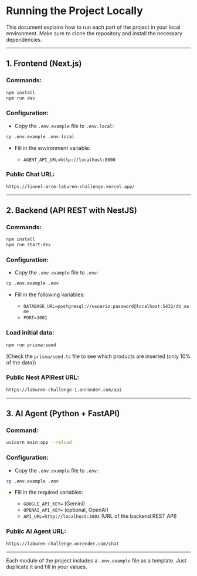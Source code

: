 # Running the Project Locally

This document explains how to run each part of the project in your local environment. Make sure to clone the repository and install the necessary dependencies.

---

## 1. Frontend (Next.js)

### Commands:

```bash
npm install
npm run dev
```

### Configuration:

* Copy the `.env.example` file to `.env.local`:

```bash
cp .env.example .env.local
```

* Fill in the environment variable:

  * `AGENT_API_URL=http://localhost:8000`

### Public Chat URL:
```bash
https://lionel-arce-laburen-challenge.vercel.app/
```

---

## 2. Backend (API REST with NestJS)

### Commands:

```bash
npm install
npm run start:dev
```

### Configuration:

* Copy the `.env.example` file to `.env`:

```bash
cp .env.example .env
```

* Fill in the following variables:

  * `DATABASE_URL=postgresql://usuario:password@localhost:5432/db_name`
  * `PORT=3001`

### Load initial data:

```bash
npm run prisma:seed
```

(Check the `prisma/seed.ts` file to see which products are inserted (only 10% of the data))

### Public Nest APIRest URL:
```bash
https://laburen-challenge-1.onrender.com/api
```

---

## 3. AI Agent (Python + FastAPI)

### Command:

```bash
uvicorn main:app --reload
```

### Configuration:

* Copy the `.env.example` file to `.env`:

```bash
cp .env.example .env
```

* Fill in the required variables:

  * `GOOGLE_API_KEY=` (Gemini)
  * `OPENAI_API_KEY=` (optional, OpenAI)
  * `API_URL=http://localhost:3001` (URL of the backend REST API)

### Public AI Agent URL:
```bash
https://laburen-challenge.onrender.com/chat
```

---

Each module of the project includes a `.env.example` file as a template. Just duplicate it and fill in your values.
